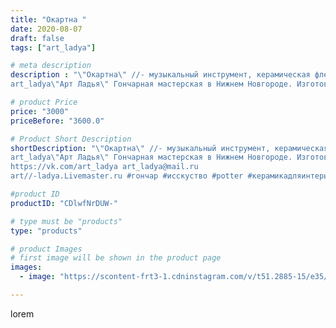 ```yaml
---
title: "Окартна "
date: 2020-08-07
draft: false
tags: ["art_ladya"]

# meta description
description : "\"Окартна\" //- музыкальный инструмент, керамическая флейта! 
art_ladya\"Арт Ладья\" Гончарная мастерская в Нижнем Новгороде. Изготовление керамики и мастер//-к"

# product Price
price: "3000"
priceBefore: "3600.0"

# Product Short Description
shortDescription: "\"Окартна\" //- музыкальный инструмент, керамическая флейта! 
art_ladya\"Арт Ладья\" Гончарная мастерская в Нижнем Новгороде. Изготовление керамики и мастер//-классы по обучению. 
https://vk.com/art_ladya art_ladya@mail.ru 
art//-ladya.Livemaster.ru #гончар #исскуство #potter #керамикадляинтерьера #керамикаручнаяработа #гончарнаямастерская #керамиканазаказ #handmade #okarina #керамика #эксклюзивнаякерамика #music #ceramicar #claygoods #музыка #earthenware #ceramic #design #окарина #ocarina #flute #ceramicart #керамическаяфлейта #флейта #clay #авторскаякерамика"

#product ID
productID: "CDlwfNrDUW-"

# type must be "products"
type: "products"

# product Images
# first image will be shown in the product page
images:
  - image: "https://scontent-frt3-1.cdninstagram.com/v/t51.2885-15/e35/117297889_176841233881710_5459769553861497184_n.jpg?se=7&_nc_ht=scontent-frt3-1.cdninstagram.com&_nc_cat=106&_nc_ohc=EPg18EuBF38AX9pF9PZ&edm=APU89FABAAAA&ccb=7-4&oh=aef12837c79b64b9158b4c65dc5d3034&oe=612A843C&_nc_sid=86f79a&ig_cache_key=MjM3MDUxNDAzMDA5NzY3OTgwNg%3D%3D.2-ccb7-4"

---
```

lorem
